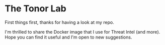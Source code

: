 <h1> The Tonor Lab</h1>
<p>First things first, thanks for having a look at my repo.</p>
<p>I'm thrilled to share the Docker image that I use for Threat Intel (and more). Hope you can find it useful and I'm open to new suggestions.
</p>
